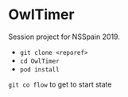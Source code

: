 # OwlTimer

Session project for NSSpain 2019.

- `git clone <reporef>`
- `cd OwlTimer`
- `pod install`

`git co flow` to get to start state 


